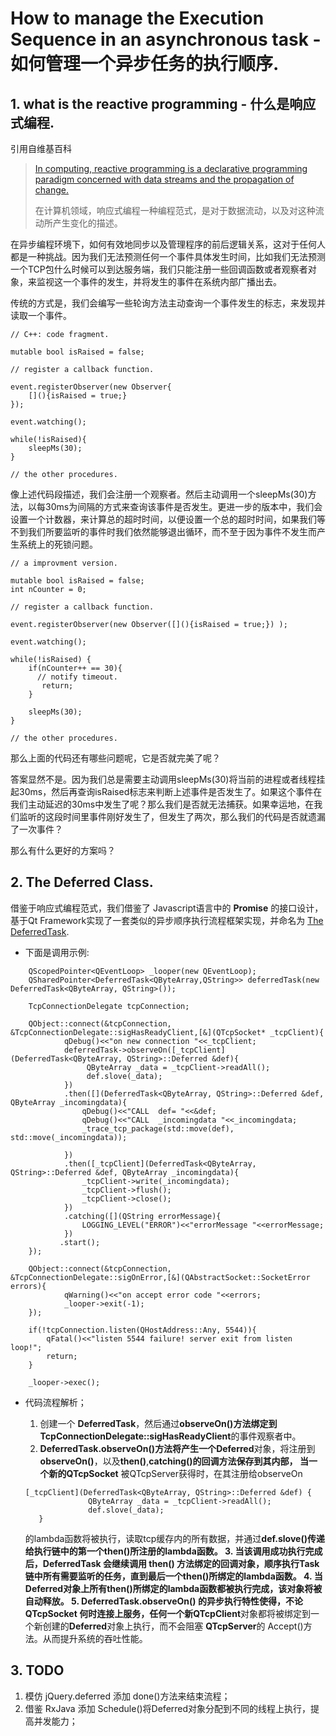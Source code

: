 # How to manage the Execution Sequence in an asynchronous task - 如何管理一个异步任务的执行顺序.

## 1. what is the reactive programming - 什么是响应式编程.

引用自维基百科
> [In computing, reactive programming is a declarative programming paradigm concerned with data streams and the propagation of change. ][1]
> 
> 
> 在计算机领域，响应式编程一种编程范式，是对于数据流动，以及对这种流动所产生变化的描述。

在异步编程环境下，如何有效地同步以及管理程序的前后逻辑关系，这对于任何人都是一种挑战。因为我们无法预测任何一个事件具体发生时间，比如我们无法预测一个TCP包什么时候可以到达服务端，我们只能注册一些回调函数或者观察者对象，来监视这一个事件的发生，并将发生的事件在系统内部广播出去。

传统的方式是，我们会编写一些轮询方法主动查询一个事件发生的标志，来发现并读取一个事件。

```
// C++: code fragment.

mutable bool isRaised = false;

// register a callback function.

event.registerObserver(new Observer{
    [](){isRaised = true;} 
});

event.watching();

while(!isRaised){
    sleepMs(30);
}

// the other procedures.
```

像上述代码段描述，我们会注册一个观察者。然后主动调用一个sleepMs(30)方法，以每30ms为间隔的方式来查询该事件是否发生。更进一步的版本中，我们会设置一个计数器，来计算总的超时时间，以便设置一个总的超时时间，如果我们等不到我们所要监听的事件时我们依然能够退出循环，而不至于因为事件不发生而产生系统上的死锁问题。

```
// a improvment version.

mutable bool isRaised = false;
int nCounter = 0;

// register a callback function.

event.registerObserver(new Observer([](){isRaised = true;}) );

event.watching();

while(!isRaised) {
    if(nCounter++ == 30){
      // notify timeout.   
       return;
    }

    sleepMs(30);
}

// the other procedures.
```

那么上面的代码还有哪些问题呢，它是否就完美了呢？

答案显然不是。因为我们总是需要主动调用sleepMs(30)将当前的进程或者线程挂起30ms，然后再查询isRaised标志来判断上述事件是否发生了。如果这个事件在我们主动延迟的30ms中发生了呢？那么我们是否就无法捕获。如果幸运地，在我们监听的这段时间里事件刚好发生了，但发生了两次，那么我们的代码是否就遗漏了一次事件？

那么有什么更好的方案吗？

## 2. The Deferred Class.

借鉴于响应式编程范式，我们借鉴了 Javascript语言中的 **Promise** 的接口设计，基于Qt Framework实现了一套类似的异步顺序执行流程框架实现，并命名为
[The DeferredTask][2].

* 下面是调用示例:

```
    QScopedPointer<QEventLoop> _looper(new QEventLoop);
    QSharedPointer<DeferredTask<QByteArray,QString>> deferredTask(new DeferredTask<QByteArray, QString>());

    TcpConnectionDelegate tcpConnection;

    QObject::connect(&tcpConnection, &TcpConnectionDelegate::sigHasReadyClient,[&](QTcpSocket* _tcpClient){
            qDebug()<<"on new connection "<<_tcpClient;
            deferredTask->observeOn([_tcpClient](DeferredTask<QByteArray, QString>::Deferred &def){
                 QByteArray _data = _tcpClient->readAll();
                 def.slove(_data);
            })
            .then([](DeferredTask<QByteArray, QString>::Deferred &def, QByteArray _incomingdata){
                qDebug()<<"CALL  def= "<<&def;
                qDebug()<<"CALL  _incomingdata "<<_incomingdata;
                _trace_tcp_package(std::move(def), std::move(_incomingdata));

            })
            .then([_tcpClient](DeferredTask<QByteArray, QString>::Deferred &def, QByteArray _incomingdata){
                _tcpClient->write(_incomingdata);
                _tcpClient->flush();
                _tcpClient->close();
            })
            .catching([](QString errorMessage){
                LOGGING_LEVEL("ERROR")<<"errorMessage "<<errorMessage;
            })
           .start();
    });

    QObject::connect(&tcpConnection, &TcpConnectionDelegate::sigOnError,[&](QAbstractSocket::SocketError errors){
            qWarning()<<"on accept error code "<<errors;
            _looper->exit(-1);
    });

    if(!tcpConnection.listen(QHostAddress::Any, 5544)){
        qFatal()<<"listen 5544 failure! server exit from listen loop!";
        return;
    }

    _looper->exec();
```
* 代码流程解析；
  1. 创建一个 **DeferredTask**，然后通过**observeOn()**方法绑定到**TcpConnectionDelegate::sigHasReadyClient**的事件观察者中。
  2. **DeferredTask.observeOn()**方法将产生一个**Deferred**对象，将注册到**observeOn()**，以及**then()**,**catching()**的回调方法保存到其内部，
    当一个新的**QTcpSocket** 被QTcpServer获得时，在其注册给observeOn

   ```
   [_tcpClient](DeferredTask<QByteArray, QString>::Deferred &def) {
                 QByteArray _data = _tcpClient->readAll();
                 def.slove(_data);
      }
   ```

   的lambda函数将被执行，读取tcp缓存内的所有数据，并通过**def.slove()**传递给执行链中的第一个**then()**所注册的lambda函数。
  3. 当该调用成功执行完成后，**DeferredTask** 会继续调用 **then()** 方法绑定的回调对象，顺序执行Task链中所有需要监听的任务，直到最后一个**then()**所绑定的lambda函数。
  4. 当 **Deferred**对象上所有**then()**所绑定的lambda函数都被执行完成，该对象将被自动释放。
  5. **DeferredTask.observeOn()** 的异步执行特性使得，不论 **QTcpSocket** 何时连接上服务，任何一个新**QTcpClient**对象都将被绑定到一个新创建的**Deferred**对象上执行，而不会阻塞 **QTcpServer**的 Accept()方法。从而提升系统的吞吐性能。



## 3. TODO

1. 模仿 jQuery.deferred 添加 done()方法来结束流程；
2. 借鉴 RxJava 添加 Schedule()将Deferred对象分配到不同的线程上执行，提高并发能力；


[1]:https://en.wikipedia.org/wiki/Reactive_programming
[2]:https://github.com/turbin/DeferredTask